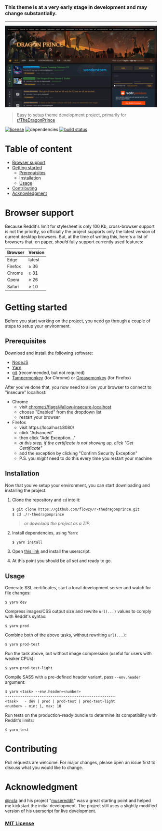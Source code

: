 ### This theme is at a very early stage in development and may change substantially.

---

![early theme preview](early-preview.png)

> Easy to setup theme development project, primarily for [r/TheDragonPrince](https://old.reddit.com/r/TheDragonPrince)

[![license](https://img.shields.io/github/license/flowzy/r-thedragonprince.svg)](LICENSE)
![dependencies](https://img.shields.io/david/flowzy/r-thedragonprince.svg)
[![build status](https://img.shields.io/travis/com/flowzy/r-thedragonprince.svg)](https://travis-ci.org/flowzy/r-thedragonprince)

# Table of content
* [Browser support](#browser-support)
* [Getting started](#getting-started)
    * [Prerequisites](#prerequisites)
    * [Installation](#installation)
    * [Usage](#usage)
* [Contributing](#contributing)
* [Acknowledgment](#acknowledgment)

# Browser support
Because Reddit's limit for stylesheet is only 100 Kb, cross-browser support is not the priority, so officially the project supports only the latest version of current desktop browsers. But, at the time of writing this, here's a list of browsers that, on paper, _should_ fully support currently used features:

| Browser | Version |
|---------|---------|
| Edge    | latest  |
| Firefox | ≥ 36    |
| Chrome  | ≥ 31    |
| Opera   | ≥ 26    |
| Safari  | ≥ 10    |

# Getting started
Before you start working on the project, you need go through a couple of steps to setup your environment.

## Prerequisites
Download and install the following software:
* [NodeJS](https://nodejs.org/en/download/)
* [Yarn](https://yarnpkg.com/)
* [git](https://git-scm.com/downloads) (recommended, but not required)
* [Tampermonkey](https://chrome.google.com/webstore/detail/tampermonkey/dhdgffkkebhmkfjojejmpbldmpobfkfo) (for Chrome) or [Greasemonkey](https://addons.mozilla.org/en-US/firefox/addon/greasemonkey/) (for Firefox)

After you've done that, you now need to allow your browser to connect to "insecure" localhost:
* Chrome
    * visit [chrome://flags/#allow-insecure-localhost](chrome://flags/#allow-insecure-localhost)
    * choose "Enabled" from the dropdown list
    * restart your browser
* Firefox
    * visit https://localhost:8080/
    * click "Advanced"
    * then click "Add Exception..."
    * _at this step, if the certificate is not showing up, click "Get Certificate"_
    * add the exception by clicking "Confirm Security Exception"
    * P.S. you _might_ need to do this every time you restart your machine

## Installation
Now that you've setup your environment, you can start downloading and installing the project.

1. Clone the repository and `cd` into it:
    ```bash
    $ git clone https://github.com/flowzy/r-thedragonprince.git
    $ cd ./r-thedragonprince
    ```
    > _or download the project as a ZIP._

2. Install dependencies, using Yarn:
    ```
    $ yarn install
    ```
3. Open [this link](https://github.com/flowzy/r-thedragonprince/raw/master/userscript.user.js) and install the userscript.
4. At this point you should be all set and ready to go.

## Usage
Generate SSL certificates, start a local development server and watch for file changes:
```
$ yarn dev
```

Compress images/CSS output size and rewrite `url(...)` values to comply with Reddit's syntax:
```
$ yarn prod
```

Combine both of the above tasks, without rewriting `url(...)`:
```
$ yarn prod-test
```

Run the task above, but without image compression (useful for users with weaker CPUs):
```
$ yarn prod-test-light
```

Compile SASS with a pre-defined header variant, pass `--env.header` argument:

```
$ yarn <task> --env.header=<number>
---------------------------------------------------
<task>   - dev | prod | prod-test | prod-test-light
<number> - min: 1, max: 18
```

Run tests on the production-ready bundle to determine its compatibility with Reddit's limits:

```
$ yarn test
```

# Contributing
Pull requests are welcome. For major changes, please open an issue first to discuss what you would like to change.

# Acknowledgment
[@ncla](https://github.com/ncla) and his project "[musereddit](https://github.com/ncla/musereddit)" was a great starting point and helped me kickstart the initial development. The project still uses a slightly modified version of his userscript for live development.

### [MIT License](LICENSE)
